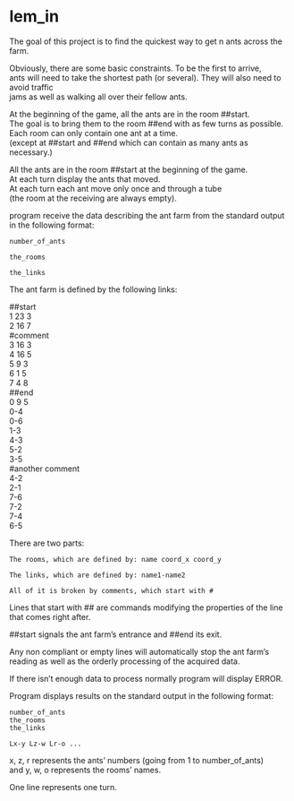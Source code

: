 # lem_in
The goal of this project is to find the quickest way to get n ants across the farm.

Obviously, there are some basic constraints. To be the first to arrive, <br />
ants will need to take the shortest path (or several). They will also need to avoid traffic <br />
jams as well as walking all over their fellow ants.

At the beginning of the game, all the ants are in the room ##start. <br />
The goal is to bring them to the room ##end with as few turns as possible. <br />
Each room can only contain one ant at a time. <br />
(except at ##start and ##end which can contain as many ants as necessary.)

All the ants are in the room ##start at the beginning of the game. <br />
At each turn display the ants that moved. <br />
At each turn each ant move only once and through a tube <br />
(the room at the receiving are always empty).

program receive the data describing the ant farm from the standard output
in the following format:

	number_of_ants

	the_rooms

	the_links

The ant farm is defined by the following links:

##start <br />
1 23 3 <br />
2 16 7 <br />
#comment <br />
3 16 3 <br />
4 16 5 <br />
5 9 3 <br />
6 1 5 <br />
7 4 8 <br />
##end <br />
0 9 5 <br />
0-4 <br />
0-6 <br />
1-3 <br />
4-3 <br />
5-2 <br />
3-5 <br />
#another comment <br />
4-2 <br />
2-1 <br />
7-6 <br />
7-2 <br />
7-4 <br />
6-5 <br />

There are two parts:

	The rooms, which are defined by: name coord_x coord_y

	The links, which are defined by: name1-name2

	All of it is broken by comments, which start with #

Lines that start with ## are commands modifying the properties of the line that
comes right after.

##start signals the ant farm’s entrance and ##end its exit.

Any non compliant or empty lines will automatically stop the ant farm’s reading
as well as the orderly processing of the acquired data.

If there isn’t enough data to process normally program will display ERROR.

Program displays results on the standard output in the following format:

	number_of_ants
	the_rooms
	the_links
	
	Lx-y Lz-w Lr-o ...

x, z, r represents the ants’ numbers (going from 1 to number_of_ants) <br />
and y, w, o represents the rooms’ names.

One line represents one turn.
